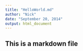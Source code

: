 ```yaml
---
title: "HelloWorld.md"
author: "Nick"
date: "September 20, 2014"
output: html_document
---
```

## This is a markdown file
